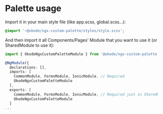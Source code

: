 # Palette usage

Import it in your main style file (like app.scss, global.scss...):

```css
@import '~@okode/ngx-custom-palette/styles/style.scss';
```


And then import it all Components/Pages' Module that you want to use it (or SharedModule to use it):  

```ts
import { OkodeNgxCustomPaletteModule } from '@okode/ngx-custom-palette';

@NgModule({
  declarations: [],
  imports: [
    CommonModule, FormsModule, IonicModule, // Required
    OkodeNgxCustomPaletteModule
  ],
  exports: [
    CommonModule, FormsModule, IonicModule, // Required just in SharedModule
    OkodeNgxCustomPaletteModule
  ]
...
```
